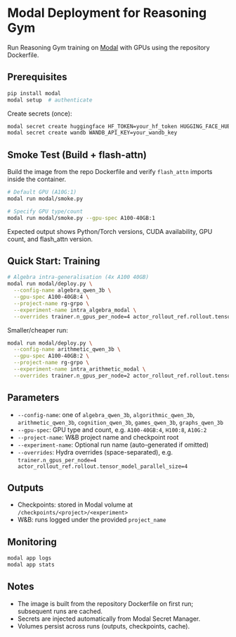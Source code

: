 # Modal Deployment for Reasoning Gym

Run Reasoning Gym training on [Modal](https://modal.com) with GPUs using the repository Dockerfile.

## Prerequisites

```bash
pip install modal
modal setup  # authenticate
```

Create secrets (once):
```bash
modal secret create huggingface HF_TOKEN=your_hf_token HUGGING_FACE_HUB_TOKEN=your_hf_token
modal secret create wandb WANDB_API_KEY=your_wandb_key
```

## Smoke Test (Build + flash-attn)

Build the image from the repo Dockerfile and verify `flash_attn` imports inside the container.

```bash
# Default GPU (A10G:1)
modal run modal/smoke.py

# Specify GPU type/count
modal run modal/smoke.py --gpu-spec A100-40GB:1
```

Expected output shows Python/Torch versions, CUDA availability, GPU count, and flash_attn version.

## Quick Start: Training

```bash
# Algebra intra-generalisation (4x A100 40GB)
modal run modal/deploy.py \
  --config-name algebra_qwen_3b \
  --gpu-spec A100-40GB:4 \
  --project-name rg-grpo \
  --experiment-name intra_algebra_modal \
  --overrides trainer.n_gpus_per_node=4 actor_rollout_ref.rollout.tensor_model_parallel_size=4
```

Smaller/cheaper run:
```bash
modal run modal/deploy.py \
  --config-name arithmetic_qwen_3b \
  --gpu-spec A100-40GB:2 \
  --project-name rg-grpo \
  --experiment-name intra_arithmetic_modal \
  --overrides trainer.n_gpus_per_node=2 actor_rollout_ref.rollout.tensor_model_parallel_size=1
```

## Parameters

- `--config-name`: one of `algebra_qwen_3b`, `algorithmic_qwen_3b`, `arithmetic_qwen_3b`, `cognition_qwen_3b`, `games_qwen_3b`, `graphs_qwen_3b`
- `--gpu-spec`: GPU type and count, e.g. `A100-40GB:4`, `H100:8`, `A10G:2`
- `--project-name`: W&B project name and checkpoint root
- `--experiment-name`: Optional run name (auto-generated if omitted)
- `--overrides`: Hydra overrides (space-separated), e.g. `trainer.n_gpus_per_node=4 actor_rollout_ref.rollout.tensor_model_parallel_size=4`

## Outputs

- Checkpoints: stored in Modal volume at `/checkpoints/<project>/<experiment>`
- W&B: runs logged under the provided `project_name`

## Monitoring

```bash
modal app logs
modal app stats
```

## Notes

- The image is built from the repository Dockerfile on first run; subsequent runs are cached.
- Secrets are injected automatically from Modal Secret Manager.
- Volumes persist across runs (outputs, checkpoints, cache). 